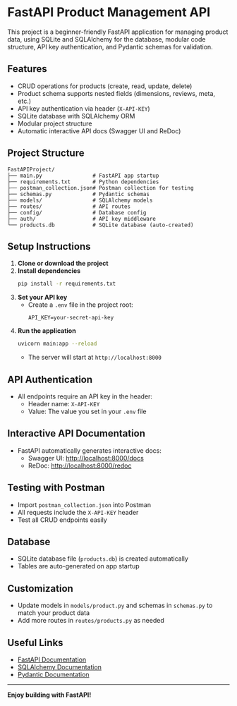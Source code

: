 # FastAPI Product Management API

This project is a beginner-friendly FastAPI application for managing product data, using SQLite and SQLAlchemy for the database, modular code structure, API key authentication, and Pydantic schemas for validation.

## Features
- CRUD operations for products (create, read, update, delete)
- Product schema supports nested fields (dimensions, reviews, meta, etc.)
- API key authentication via header (`X-API-KEY`)
- SQLite database with SQLAlchemy ORM
- Modular project structure
- Automatic interactive API docs (Swagger UI and ReDoc)

## Project Structure
```
FastAPIProject/
├── main.py                # FastAPI app startup
├── requirements.txt       # Python dependencies
├── postman_collection.json# Postman collection for testing
├── schemas.py             # Pydantic schemas
├── models/                # SQLAlchemy models
├── routes/                # API routes
├── config/                # Database config
├── auth/                  # API key middleware
└── products.db            # SQLite database (auto-created)
```

## Setup Instructions

1. **Clone or download the project**
2. **Install dependencies**
   ```bash
   pip install -r requirements.txt
   ```
3. **Set your API key**
   - Create a `.env` file in the project root:
     ```env
     API_KEY=your-secret-api-key
     ```
4. **Run the application**
   ```bash
   uvicorn main:app --reload
   ```
   - The server will start at `http://localhost:8000`

## API Authentication
- All endpoints require an API key in the header:
  - Header name: `X-API-KEY`
  - Value: The value you set in your `.env` file

## Interactive API Documentation
- FastAPI automatically generates interactive docs:
  - Swagger UI: [http://localhost:8000/docs](http://localhost:8000/docs)
  - ReDoc: [http://localhost:8000/redoc](http://localhost:8000/redoc)

## Testing with Postman
- Import `postman_collection.json` into Postman
- All requests include the `X-API-KEY` header
- Test all CRUD endpoints easily

## Database
- SQLite database file (`products.db`) is created automatically
- Tables are auto-generated on app startup

## Customization
- Update models in `models/product.py` and schemas in `schemas.py` to match your product data
- Add more routes in `routes/products.py` as needed

## Useful Links
- [FastAPI Documentation](https://fastapi.tiangolo.com/)
- [SQLAlchemy Documentation](https://docs.sqlalchemy.org/)
- [Pydantic Documentation](https://docs.pydantic.dev/)

---

**Enjoy building with FastAPI!**
